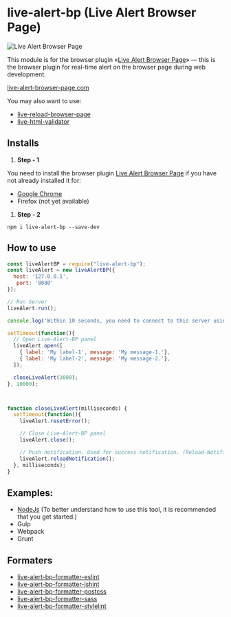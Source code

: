 # live-alert-bp (Live Alert Browser Page)

![Live Alert Browser Page](https://raw.githubusercontent.com/semiromid/live-alert-bp/master/images/on_128x128_v1.png)

This module is for the browser plugin «[Live Alert Browser Page](https://live-alert-browser-page.com/)» — this is the browser plugin for real-time alert on the browser page during web development.

[live-alert-browser-page.com](https://live-alert-browser-page.com/)

You may also want to use: 
* [live-reload-browser-page](https://live-reload-browser-page.com/)
* [live-html-validator](https://live-html-validator.com/)

## Installs

1. **Step - 1** 

You need to install the browser plugin [Live Alert Browser Page](https://live-alert-browser-page.com/) if you have not already installed it for:
  * [Google Chrome](#)
  * Firefox (not yet available)
  
1. **Step - 2**
```shell
npm i live-alert-bp --save-dev
```

##  How to use

```javascript
const liveAlertBP = require("live-alert-bp");
const liveAlert = new liveAlertBP({
  host: '127.0.0.1',
   port: '8080'
});

// Run Server
liveAlert.run();

console.log('Within 10 seconds, you need to connect to this server using the browser plugin «Live Alert Browser Page».');

setTimeout(function(){
  // Open Live-Alert-BP panel  
  liveAlert.open([
    { label: 'My label-1', message: 'My message-1.'},
    { label: 'My label-2', message: 'My message-2.'},
  ]);

  closeLiveAlert(3000);      
}, 10000);



function closeLiveAlert(milliseconds) {
  setTimeout(function(){
    liveAlert.resetError();

    // Close Live-Alert-BP panel
    liveAlert.close();

    // Push notification. Used for success notification. (Reload-Notification must be enabled)
    liveAlert.reloadNotification();     
  }, milliseconds);
}
```

##  Examples:

* [NodeJs](https://github.com/semiromid/live-alert-bp/tree/master/documentation/nodejs) (To better understand how to use this tool, it is recommended that you get started.)
* Gulp
* Webpack
* Grunt

## Formaters
* [live-alert-bp-formatter-eslint](https://github.com/semiromid/live-alert-bp-formatter-eslint)
* [live-alert-bp-formatter-jshint](https://github.com/semiromid/live-alert-bp-formatter-jshint)
* [live-alert-bp-formatter-postcss](https://github.com/semiromid/live-alert-bp-formatter-postcss)
* [live-alert-bp-formatter-sass](https://github.com/semiromid/live-alert-bp-formatter-sass)
* [live-alert-bp-formatter-stylelint](https://github.com/semiromid/live-alert-bp-formatter-stylelint)
